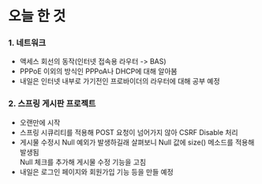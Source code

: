 # 오늘 한 것
### 1. 네트워크
- 액세스 회선의 동작(인터넷 접속용 라우터 -> BAS)
- PPPoE 이외의 방식인 PPPoA나 DHCP에 대해 알아봄
- 내일은 인터넷 내부로 가기전인 프로바이더의 라우터에 대해 공부 예정

### 2. 스프링 게시판 프로젝트
- 오랜만에 시작
- 스프링 시큐리티를 적용해 POST 요청이 넘어가지 않아 CSRF Disable 처리
- 게시물 수정시 Null 예외가 발생하길래 살펴보니 Null 값에 size() 메소드를 적용해 발생됨 <br> Null 체크를 추가해 게시물 수정 기능을 고침
- 내일은 로그인 페이지와 회원가입 기능 등을 만들 예정